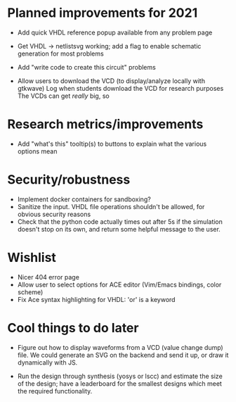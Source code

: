 
# Planned improvements for 2021
* Add quick VHDL reference popup available from any problem page

* Get VHDL -> netlistsvg working; add a flag to enable schematic generation for most problems
* Add "write code to create this circuit" problems

* Allow users to download the VCD (to display/analyze locally with gtkwave)
  Log when students download the VCD for research purposes
  The VCDs can get *really* big, so 

# Research metrics/improvements
* Add "what's this" tooltip(s) to buttons to explain what the various options mean

# Security/robustness
* Implement docker containers for sandboxing?
* Sanitize the input.  VHDL file operations shouldn't be allowed, for obvious security reasons
* Check that the python code actually times out after 5s if the simulation doesn't stop on its own, and return some helpful message to the user.

# Wishlist
* Nicer 404 error page
* Allow user to select options for ACE editor (Vim/Emacs bindings, color scheme)
* Fix Ace syntax highlighting for VHDL: 'or' is a keyword

# Cool things to do later
* Figure out how to display waveforms from a VCD (value change dump) file.  We could generate an SVG on the backend and send it up, or draw it dynamically with JS.

* Run the design through synthesis (yosys or lscc) and estimate the size of the design; have a leaderboard for the smallest designs which meet the required functionality.

